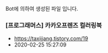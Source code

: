 Bot에 의하여 생성된 파일 입니다. 
### [프로그래머스] 카카오프렌즈 컬러링북 
- https://taxijjang.tistory.com/19 
- 2020-02-25 15:27:09 
